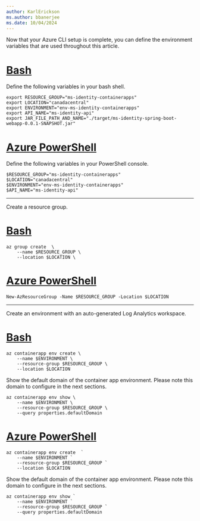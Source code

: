 ```yaml
---
author: KarlErickson
ms.author: bbanerjee
ms.date: 10/04/2024
---
```


Now that your Azure CLI setup is complete, you can define the environment variables that are used throughout this article.

# [Bash](#tab/bash)

Define the following variables in your bash shell.

```azurecli
export RESOURCE_GROUP="ms-identity-containerapps"
export LOCATION="canadacentral"
export ENVIRONMENT="env-ms-identity-containerapps"
export API_NAME="ms-identity-api"
export JAR_FILE_PATH_AND_NAME="./target/ms-identity-spring-boot-webapp-0.0.1-SNAPSHOT.jar"
```

# [Azure PowerShell](#tab/azure-powershell)

Define the following variables in your PowerShell console.

```azurepowershell
$RESOURCE_GROUP="ms-identity-containerapps"
$LOCATION="canadacentral"
$ENVIRONMENT="env-ms-identity-containerapps"
$API_NAME="ms-identity-api"
```

---

Create a resource group.

# [Bash](#tab/bash)

```azurecli
az group create  \
    --name $RESOURCE_GROUP \
    --location $LOCATION \
```

# [Azure PowerShell](#tab/azure-powershell)

```azurepowershell
New-AzResourceGroup -Name $RESOURCE_GROUP -Location $LOCATION
```

---

Create an environment with an auto-generated Log Analytics workspace.

# [Bash](#tab/bash)

```azurecli
az containerapp env create \
    --name $ENVIRONMENT \
    --resource-group $RESOURCE_GROUP \
    --location $LOCATION
```

Show the default domain of the container app environment. Please note this domain to configure in the next sections.

```azurecli
az containerapp env show \
    --name $ENVIRONMENT \
    --resource-group $RESOURCE_GROUP \
    --query properties.defaultDomain
```

# [Azure PowerShell](#tab/azure-powershell)

```azurepowershell
az containerapp env create  `
    --name $ENVIRONMENT `
    --resource-group $RESOURCE_GROUP `
    --location $LOCATION
```

Show the default domain of the container app environment. Please note this domain to configure in the next sections.

```azurepowershell
az containerapp env show `
    --name $ENVIRONMENT `
    --resource-group $RESOURCE_GROUP `
    --query properties.defaultDomain
```
